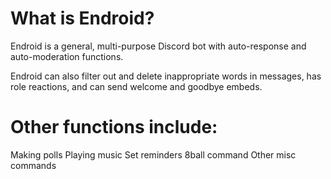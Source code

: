 # What is Endroid?
 Endroid is a general, multi-purpose Discord bot with auto-response and auto-moderation functions.

 Endroid can also filter out and delete inappropriate words in messages, has role reactions, and can send welcome and goodbye embeds.

# Other functions include:
 Making polls
 Playing music
 Set reminders
 8ball command
 Other misc commands